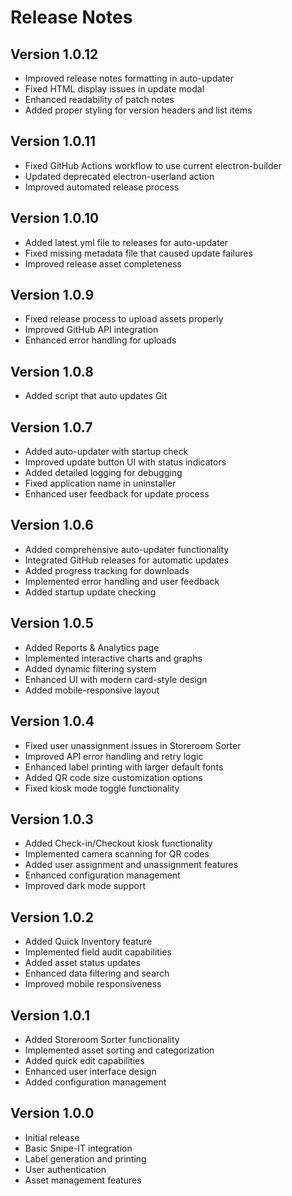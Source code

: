 # Release Notes


## Version 1.0.12
- Improved release notes formatting in auto-updater
- Fixed HTML display issues in update modal
- Enhanced readability of patch notes
- Added proper styling for version headers and list items

## Version 1.0.11
- Fixed GitHub Actions workflow to use current electron-builder
- Updated deprecated electron-userland action
- Improved automated release process

## Version 1.0.10
- Added latest.yml file to releases for auto-updater
- Fixed missing metadata file that caused update failures
- Improved release asset completeness

## Version 1.0.9
- Fixed release process to upload assets properly
- Improved GitHub API integration
- Enhanced error handling for uploads

## Version 1.0.8
- Added script that auto updates Git

## Version 1.0.7
- Added auto-updater with startup check
- Improved update button UI with status indicators
- Added detailed logging for debugging
- Fixed application name in uninstaller
- Enhanced user feedback for update process

## Version 1.0.6
- Added comprehensive auto-updater functionality
- Integrated GitHub releases for automatic updates
- Added progress tracking for downloads
- Implemented error handling and user feedback
- Added startup update checking

## Version 1.0.5
- Added Reports & Analytics page
- Implemented interactive charts and graphs
- Added dynamic filtering system
- Enhanced UI with modern card-style design
- Added mobile-responsive layout

## Version 1.0.4
- Fixed user unassignment issues in Storeroom Sorter
- Improved API error handling and retry logic
- Enhanced label printing with larger default fonts
- Added QR code size customization options
- Fixed kiosk mode toggle functionality

## Version 1.0.3
- Added Check-in/Checkout kiosk functionality
- Implemented camera scanning for QR codes
- Added user assignment and unassignment features
- Enhanced configuration management
- Improved dark mode support

## Version 1.0.2
- Added Quick Inventory feature
- Implemented field audit capabilities
- Added asset status updates
- Enhanced data filtering and search
- Improved mobile responsiveness

## Version 1.0.1
- Added Storeroom Sorter functionality
- Implemented asset sorting and categorization
- Added quick edit capabilities
- Enhanced user interface design
- Added configuration management

## Version 1.0.0
- Initial release
- Basic Snipe-IT integration
- Label generation and printing
- User authentication
- Asset management features 